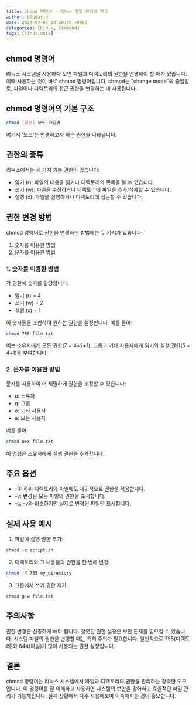 ```yaml
---
title: chmod 명령어 - 리눅스 파일 관리의 핵심
author: bluearin
date: 2024-07-07 00:20:00 +0900
categories: [Linux, Command]
tags: [linux,unix]
---
```


## chmod 명령어

리눅스 시스템을 사용하다 보면 파일과 디렉토리의 권한을 변경해야 할 때가 있습니다. 이때 사용하는 것이 바로 chmod 명령어입니다. chmod는 "change mode"의 줄임말로, 파일이나 디렉토리의 접근 권한을 변경하는 데 사용됩니다.

## chmod 명령어의 기본 구조

```bash
chmod [옵션] 모드 파일명
```
여기서 '모드'는 변경하고자 하는 권한을 나타냅니다.

## 권한의 종류

리눅스에서는 세 가지 기본 권한이 있습니다:

* 읽기 (r): 파일의 내용을 읽거나 디렉토리의 목록을 볼 수 있습니다.
* 쓰기 (w): 파일을 수정하거나 디렉토리에 파일을 추가/삭제할 수 있습니다.
* 실행 (x): 파일을 실행하거나 디렉토리에 접근할 수 있습니다.
 
## 권한 변경 방법

chmod 명령어로 권한을 변경하는 방법에는 두 가지가 있습니다:

1. 숫자를 이용한 방법
2. 문자를 이용한 방법

### 1. 숫자를 이용한 방법

각 권한에 숫자를 할당합니다:

* 읽기 (r) = 4
* 쓰기 (w) = 2
* 실행 (x) = 1

이 숫자들을 조합하여 원하는 권한을 설정합니다. 예를 들어:

```bash
chmod 755 file.txt
```
이는 소유자에게 모든 권한(7 = 4+2+1), 그룹과 기타 사용자에게 읽기와 실행 권한(5 = 4+1)을 부여합니다.

### 2. 문자를 이용한 방법

문자를 사용하여 더 세밀하게 권한을 조정할 수 있습니다:

* u: 소유자
* g: 그룹
* o: 기타 사용자
* a: 모든 사용자

예를 들어:

```bash
chmod u+x file.txt
```
이 명령은 소유자에게 실행 권한을 추가합니다.

## 주요 옵션

* -R: 하위 디렉토리와 파일에도 재귀적으로 권한을 적용합니다.
* -v: 변경된 모든 파일의 권한을 표시합니다.
* -c: -v와 비슷하지만 실제로 변경된 파일만 표시합니다.

## 실제 사용 예시

1. 파일에 실행 권한 추가:

```bash
chmod +x script.sh
```

2. 디렉토리와 그 내용물의 권한을 한 번에 변경:

```bash
chmod -R 755 my_directory
```

3. 그룹에서 쓰기 권한 제거:

```bash
chmod g-w file.txt
```

## 주의사항

권한 변경은 신중하게 해야 합니다. 잘못된 권한 설정은 보안 문제를 일으킬 수 있습니다.
시스템 파일의 권한을 변경할 때는 특히 주의가 필요합니다.
일반적으로 755(디렉토리)와 644(파일)가 많이 사용되는 권한 설정입니다.

## 결론

chmod 명령어는 리눅스 시스템에서 파일과 디렉토리의 권한을 관리하는 강력한 도구입니다. 이 명령어를 잘 이해하고 사용하면 시스템의 보안을 강화하고 효율적인 파일 관리가 가능해집니다. 실제 상황에서 자주 사용해보며 익숙해지는 것이 중요합니다.